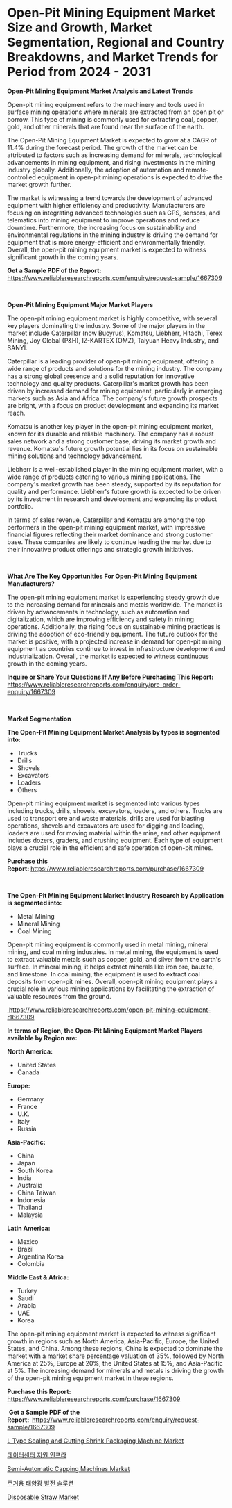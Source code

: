 <p><h1>Open-Pit Mining Equipment Market Size and Growth, Market Segmentation, Regional and Country Breakdowns, and Market Trends for Period from 2024 -  2031</h1></p><p><strong>Open-Pit Mining Equipment Market Analysis and Latest Trends</strong></p>
<p><p>Open-pit mining equipment refers to the machinery and tools used in surface mining operations where minerals are extracted from an open pit or borrow. This type of mining is commonly used for extracting coal, copper, gold, and other minerals that are found near the surface of the earth.</p><p>The Open-Pit Mining Equipment Market is expected to grow at a CAGR of 11.4% during the forecast period. The growth of the market can be attributed to factors such as increasing demand for minerals, technological advancements in mining equipment, and rising investments in the mining industry globally. Additionally, the adoption of automation and remote-controlled equipment in open-pit mining operations is expected to drive the market growth further.</p><p>The market is witnessing a trend towards the development of advanced equipment with higher efficiency and productivity. Manufacturers are focusing on integrating advanced technologies such as GPS, sensors, and telematics into mining equipment to improve operations and reduce downtime. Furthermore, the increasing focus on sustainability and environmental regulations in the mining industry is driving the demand for equipment that is more energy-efficient and environmentally friendly. Overall, the open-pit mining equipment market is expected to witness significant growth in the coming years.</p></p>
<p><strong>Get a Sample PDF of the Report:&nbsp;</strong> <a href="https://www.reliableresearchreports.com/enquiry/request-sample/1667309">https://www.reliableresearchreports.com/enquiry/request-sample/1667309</a></p>
<p>&nbsp;</p>
<p><strong>Open-Pit Mining Equipment Major Market Players</strong></p>
<p><p>The open-pit mining equipment market is highly competitive, with several key players dominating the industry. Some of the major players in the market include Caterpillar (now Bucyrus), Komatsu, Liebherr, Hitachi, Terex Mining, Joy Global (P&H), IZ-KARTEX (OMZ), Taiyuan Heavy Industry, and SANYI.</p><p>Caterpillar is a leading provider of open-pit mining equipment, offering a wide range of products and solutions for the mining industry. The company has a strong global presence and a solid reputation for innovative technology and quality products. Caterpillar's market growth has been driven by increased demand for mining equipment, particularly in emerging markets such as Asia and Africa. The company's future growth prospects are bright, with a focus on product development and expanding its market reach.</p><p>Komatsu is another key player in the open-pit mining equipment market, known for its durable and reliable machinery. The company has a robust sales network and a strong customer base, driving its market growth and revenue. Komatsu's future growth potential lies in its focus on sustainable mining solutions and technology advancement.</p><p>Liebherr is a well-established player in the mining equipment market, with a wide range of products catering to various mining applications. The company's market growth has been steady, supported by its reputation for quality and performance. Liebherr's future growth is expected to be driven by its investment in research and development and expanding its product portfolio.</p><p>In terms of sales revenue, Caterpillar and Komatsu are among the top performers in the open-pit mining equipment market, with impressive financial figures reflecting their market dominance and strong customer base. These companies are likely to continue leading the market due to their innovative product offerings and strategic growth initiatives.</p></p>
<p>&nbsp;</p>
<p><strong>What Are The Key Opportunities For Open-Pit Mining Equipment Manufacturers?</strong></p>
<p><p>The open-pit mining equipment market is experiencing steady growth due to the increasing demand for minerals and metals worldwide. The market is driven by advancements in technology, such as automation and digitalization, which are improving efficiency and safety in mining operations. Additionally, the rising focus on sustainable mining practices is driving the adoption of eco-friendly equipment. The future outlook for the market is positive, with a projected increase in demand for open-pit mining equipment as countries continue to invest in infrastructure development and industrialization. Overall, the market is expected to witness continuous growth in the coming years.</p></p>
<p><strong>Inquire or Share Your Questions If Any Before Purchasing This Report:</strong> <a href="https://www.reliableresearchreports.com/enquiry/pre-order-enquiry/1667309">https://www.reliableresearchreports.com/enquiry/pre-order-enquiry/1667309</a></p>
<p>&nbsp;</p>
<p><strong>Market Segmentation</strong></p>
<p><strong>The Open-Pit Mining Equipment Market Analysis by types is segmented into:</strong></p>
<p><ul><li>Trucks</li><li>Drills</li><li>Shovels</li><li>Excavators</li><li>Loaders</li><li>Others</li></ul></p>
<p><p>Open-pit mining equipment market is segmented into various types including trucks, drills, shovels, excavators, loaders, and others. Trucks are used to transport ore and waste materials, drills are used for blasting operations, shovels and excavators are used for digging and loading, loaders are used for moving material within the mine, and other equipment includes dozers, graders, and crushing equipment. Each type of equipment plays a crucial role in the efficient and safe operation of open-pit mines.</p></p>
<p><strong>Purchase this Report:&nbsp;</strong><a href="https://www.reliableresearchreports.com/purchase/1667309">https://www.reliableresearchreports.com/purchase/1667309</a></p>
<p>&nbsp;</p>
<p><strong>The Open-Pit Mining Equipment Market Industry Research by Application is segmented into:</strong></p>
<p><ul><li>Metal Mining</li><li>Mineral Mining</li><li>Coal Mining</li></ul></p>
<p><p>Open-pit mining equipment is commonly used in metal mining, mineral mining, and coal mining industries. In metal mining, the equipment is used to extract valuable metals such as copper, gold, and silver from the earth's surface. In mineral mining, it helps extract minerals like iron ore, bauxite, and limestone. In coal mining, the equipment is used to extract coal deposits from open-pit mines. Overall, open-pit mining equipment plays a crucial role in various mining applications by facilitating the extraction of valuable resources from the ground.</p></p>
<p><a href="https://www.reliableresearchreports.com/open-pit-mining-equipment-r1667309">&nbsp;https://www.reliableresearchreports.com/open-pit-mining-equipment-r1667309</a></p>
<p><strong>In terms of Region, the Open-Pit Mining Equipment Market Players available by Region are:</strong></p>
<p>
    <p> <strong> North America: </strong>
        <ul>
            <li>United States</li>
            <li>Canada</li>
        </ul>
        </p> 
    <p> <strong> Europe: </strong>
        <ul>
            <li>Germany</li>
            <li>France</li>
            <li>U.K.</li>
            <li>Italy</li>
            <li>Russia</li>
        </ul>
        </p> 
    <p> <strong> Asia-Pacific: </strong>
        <ul>
            <li>China</li>
            <li>Japan</li>
            <li>South Korea</li>
            <li>India</li>
            <li>Australia</li>
            <li>China Taiwan</li>
            <li>Indonesia</li>
            <li>Thailand</li>
            <li>Malaysia</li>
        </ul>
        </p> 
    <p> <strong> Latin America: </strong>
        <ul>
            <li>Mexico</li>
            <li>Brazil</li>
            <li>Argentina Korea</li>
            <li>Colombia</li>
        </ul>
        </p> 
    <p> <strong> Middle East & Africa: </strong>
        <ul>
            <li>Turkey</li>
            <li>Saudi</li>
            <li>Arabia</li>
            <li>UAE</li>
            <li>Korea</li>
        </ul>
    </p>
    </p>
<p><p>The open-pit mining equipment market is expected to witness significant growth in regions such as North America, Asia-Pacific, Europe, the United States, and China. Among these regions, China is expected to dominate the market with a market share percentage valuation of 35%, followed by North America at 25%, Europe at 20%, the United States at 15%, and Asia-Pacific at 5%. The increasing demand for minerals and metals is driving the growth of the open-pit mining equipment market in these regions.</p></p>
<p><strong>Purchase this Report: </strong><a href="https://www.reliableresearchreports.com/purchase/1667309">https://www.reliableresearchreports.com/purchase/1667309</a></p>
<p>&nbsp;<strong>Get a Sample PDF of the Report:&nbsp;&nbsp;</strong><a href="https://www.reliableresearchreports.com/enquiry/request-sample/1667309">https://www.reliableresearchreports.com/enquiry/request-sample/1667309</a></p>
<p><strong></strong></p>
<p><p><a href="https://github.com/rionkhanvai01/Market-Research-Report-List-1/blob/main/l-type-sealing-and-cutting-shrink-packaging-machine-market.md">L Type Sealing and Cutting Shrink Packaging Machine Market</a></p><p><a href="https://github.com/njolsky1/Market-Research-Report-List-2/blob/main/986495070001.md">데이터센터 지원 인프라</a></p><p><a href="https://github.com/nandosuryapratama/Market-Research-Report-List-1/blob/main/semi-automatic-capping-machines-market.md">Semi-Automatic Capping Machines Market</a></p><p><a href="https://github.com/rrmadityapu/Market-Research-Report-List-2/blob/main/733725870000.md">주거용 태양광 발전 솔루션</a></p><p><a href="https://medium.com/@jsksk366/disposable-straw-market-outlook-and-forecast-from-2024-to-2031-c0083a461b29">Disposable Straw Market</a></p></p>
